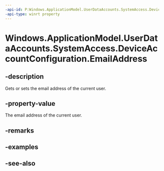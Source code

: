 ```yaml
---
-api-id: P:Windows.ApplicationModel.UserDataAccounts.SystemAccess.DeviceAccountConfiguration.EmailAddress
-api-type: winrt property
---
```


<!-- Property syntax
public string EmailAddress { get;  set; }
-->

# Windows.ApplicationModel.UserDataAccounts.SystemAccess.DeviceAccountConfiguration.EmailAddress

## -description
Gets or sets the email address of the current user.

## -property-value
The email address of the current user.

## -remarks

## -examples

## -see-also

